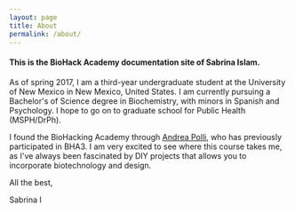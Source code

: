 ```yaml
---
layout: page
title: About
permalink: /about/
---
```


#### This is the BioHack Academy documentation site of Sabrina Islam.

As of spring 2017, I am a third-year undergraduate student at the University of New Mexico in New Mexico, United States. I am currently pursuing a Bachelor's of Science degree in Biochemistry, with minors in Spanish and Psychology. I hope to go on to graduate school for Public Health (MSPH/DrPh).

I found the BioHacking Academy through [Andrea Polli](http://andreapolli.com/), who has previously participated in BHA3. I am very excited to see where this course takes me, as I've always been fascinated by DIY projects that allows you to incorporate biotechnology and design.

All the best,

Sabrina I
